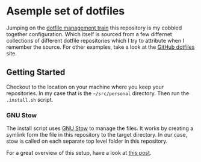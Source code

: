 # Asemple set of dotfiles
Jumping on the [dotfile management train](http://blog.smalleycreative.com/tutorials/using-git-and-github-to-manage-your-dotfiles/) this repository is my cobbled together configuration. Which itself is sourced from a few differnet collections of different dotfile repositories which I try to attribute when I remember the source. For other examples, take a look at the [GitHub dotfiles](https://dotfiles.github.io/) site.

## Getting Started
Checkout to the location on your machine where you keep your repositories. In my case that is the `~/src/personal` directory. Then run the `.install.sh` script.

### GNU Stow
The install script uses [GNU Stow](https://www.gnu.org/software/stow/) to manage the files. It works by creating a symlink form the file in this repository to the target directory. In our case, stow is called on each separate top level folder in this repository.

For a great overview of this setup, have a look at [this post](http://brandon.invergo.net/news/2012-05-26-using-gnu-stow-to-manage-your-dotfiles.html).
